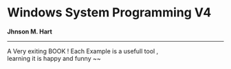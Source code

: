 # Windows System Programming V4

**Jhnson M. Hart**

***

A Very exiting BOOK !
Each Example is a usefull tool ,  
learning it  is  happy and funny ~~ 


